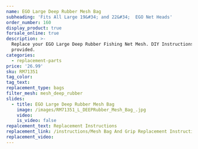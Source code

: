 ```yaml
---
name: EGO Large Deep Rubber Mesh Bag
subheading: 'Fits All Large 19&#34; and 22&#34;  EGO Net Heads'
order_number: 160
display_product: true
forsale_online: true
description: >-
  Replace your EGO Large Deep Rubber Fishing Net Mesh. DIY Instructions
  provided.
categories:
  - replacement-parts
price: '26.99'
sku: RM71351
tag_color:
tag_text:
replacement_type: bags
filter_mesh: mesh_deep_rubber
slides:
  - title: EGO Large Deep Rubber Mesh Bag
    image: /images/RM71351_L_DEEPRubber_Mesh_Bag_.jpg
    video:
    is_video: false
repalcement_text: Replacement Instructions
replacement_link: /instructions/Mesh Bag And Grip Replacement Instructions.pdf
replacement_video:
---
```

